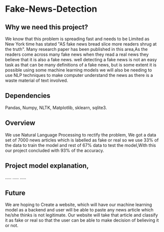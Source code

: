 # Fake-News-Detection

## Why we need this project?

We know that this problem is spreading fast and needs to be Limited as New York time has stated "AS fake news bread slice more readers shrug at the truth".
Many research paper has been published in this area,As the readers come across many fake news when they read a real news they believe that it is also a fake news.
well detecting a fake news is not an easy task as that can be many definitions of a fake news, but is some extent it is possible using some machine learning models we will also be needing to use NLP techniques to make computer understand the news as there is a waste material of text involved.

## Dependencies
Pandas, Numpy, NLTK, Matplotlib, sklearn, sqlite3.

## Overview
We use Natural Language Processing to rectify the problem, We got a data set of 7000 news articles which is labelled as fake or real so we use 33% of the data to train the model and rest of 67% data to test the model,With this our project concluded with 93% of the accuracy.

## Project model explanation,
.....
.....
.....

## Future
We are hoping to Create a website, which will have our machine learning model as a backend and user will be able to paste any news article which he/she thinks is not legitimate.
Our website will take that article and classify it as fake or real so that the user can be able to make decision of believing it or not.
